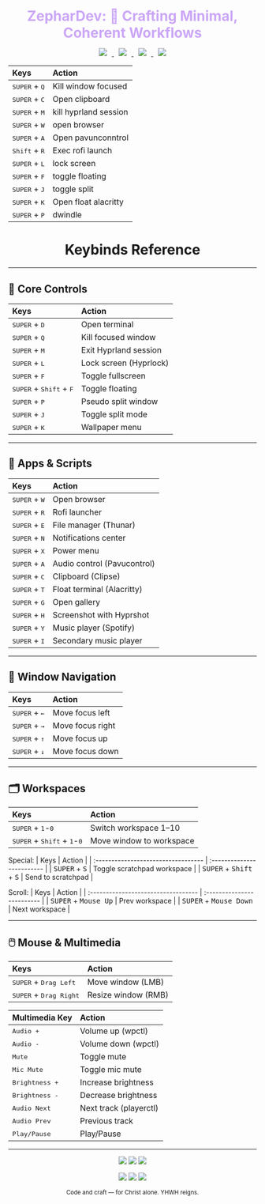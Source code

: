 <h1 align="center" style="color:#cba6f7; margin-bottom:0.2em;">
  ZepharDev: 🍁 Crafting Minimal, Coherent Workflows
</h1>

<p align="center">
  <a href="https://github.com/ZepharDev/hyprdots/stargazers">
    <img src="https://img.shields.io/github/stars/ZepharDev/hyprdots?color=cba6f7&style=for-the-badge&label=Stars&labelColor=1e1e2e&logo=starship&logoColor=white" style="margin: 0 10px;">
  </a>
  <a href="https://github.com/ZepharDev/hyprdots/network/members">
    <img src="https://img.shields.io/github/forks/ZepharDev/hyprdots?color=cba6f7&style=for-the-badge&label=Forks&labelColor=1e1e2e&logo=sourcetree&logoColor=white" style="margin: 0 10px;">
  </a>
  <a href="https://github.com/ZepharDev/hyprdots/commits">
    <img src="https://img.shields.io/github/commit-activity/y/ZepharDev/hyprdots?color=eba0ac&style=for-the-badge&label=Commits&labelColor=1e1e2e&logo=git&logoColor=white" style="margin: 0 10px;">
  </a>
  <a href="https://github.com/ZepharDev/hyprdots/commits">
    <img src="https://img.shields.io/github/last-commit/ZepharDev/hyprdots?color=f9e2af&style=for-the-badge&label=Last%20Commit&labelColor=1e1e2e&logo=clockify&logoColor=white" style="margin: 0 10px;">
  </a>
</p>

| Keys                                                 | Action                          |
| :--------------------------------------------------- | :------------------------------ |
| <kbd>SUPER</kbd> + <kbd>Q</kbd>                       | Kill window focused            |
| <kbd>SUPER</kbd> + <kbd>C</kbd>                       | Open clipboard           |
| <kbd>SUPER</kbd> + <kbd>M</kbd>                 | kill hyprland session           |
| <kbd>SUPER</kbd> + <kbd>W</kbd>                      | open browser                    |
| <kbd>SUPER</kbd> + <kbd>A</kbd>                      | Open pavunconntrol                    |
| <kbd>Shift</kbd> + <kbd>R</kbd>                    | Exec rofi launch              |
| <kbd>SUPER</kbd> + <kbd>L</kbd>                      | lock screen                     |
| <kbd>SUPER</kbd> + <kbd>F</kbd>                      | toggle floating              |
| <kbd>SUPER</kbd> + <kbd>J</kbd>                      | toggle split                     |
| <kbd>SUPER</kbd> + <kbd>K</kbd>                      |  Open float alacritty         |
| <kbd>SUPER</kbd> + <kbd>P</kbd>                      | dwindle                   |


<h1 align="center">Keybinds Reference</h1>

---

## 🔑 Core Controls

| Keys                                | Action                     |
| :---------------------------------- | :------------------------- |
| <kbd>SUPER</kbd> + <kbd>D</kbd>     | Open terminal              |
| <kbd>SUPER</kbd> + <kbd>Q</kbd>     | Kill focused window        |
| <kbd>SUPER</kbd> + <kbd>M</kbd>     | Exit Hyprland session      |
| <kbd>SUPER</kbd> + <kbd>L</kbd>     | Lock screen (Hyprlock)     |
| <kbd>SUPER</kbd> + <kbd>F</kbd>     | Toggle fullscreen          |
| <kbd>SUPER</kbd> + <kbd>Shift</kbd> + <kbd>F</kbd> | Toggle floating          |
| <kbd>SUPER</kbd> + <kbd>P</kbd>     | Pseudo split window        |
| <kbd>SUPER</kbd> + <kbd>J</kbd>     | Toggle split mode          |
| <kbd>SUPER</kbd> + <kbd>K</kbd>     | Wallpaper menu             |

---

## 📂 Apps & Scripts

| Keys                                | Action                     |
| :---------------------------------- | :------------------------- |
| <kbd>SUPER</kbd> + <kbd>W</kbd>     | Open browser               |
| <kbd>SUPER</kbd> + <kbd>R</kbd>     | Rofi launcher              |
| <kbd>SUPER</kbd> + <kbd>E</kbd>     | File manager (Thunar)      |
| <kbd>SUPER</kbd> + <kbd>N</kbd>     | Notifications center       |
| <kbd>SUPER</kbd> + <kbd>X</kbd>     | Power menu                 |
| <kbd>SUPER</kbd> + <kbd>A</kbd>     | Audio control (Pavucontrol)|
| <kbd>SUPER</kbd> + <kbd>C</kbd>     | Clipboard (Clipse)         |
| <kbd>SUPER</kbd> + <kbd>T</kbd>     | Float terminal (Alacritty) |
| <kbd>SUPER</kbd> + <kbd>G</kbd>     | Open gallery               |
| <kbd>SUPER</kbd> + <kbd>H</kbd>     | Screenshot with Hyprshot   |
| <kbd>SUPER</kbd> + <kbd>Y</kbd>     | Music player (Spotify)     |
| <kbd>SUPER</kbd> + <kbd>I</kbd>     | Secondary music player     |

---

## 📐 Window Navigation

| Keys                                | Action                     |
| :---------------------------------- | :------------------------- |
| <kbd>SUPER</kbd> + <kbd>←</kbd>     | Move focus left            |
| <kbd>SUPER</kbd> + <kbd>→</kbd>     | Move focus right           |
| <kbd>SUPER</kbd> + <kbd>↑</kbd>     | Move focus up              |
| <kbd>SUPER</kbd> + <kbd>↓</kbd>     | Move focus down            |

---

## 🗂️ Workspaces

| Keys                                | Action                     |
| :---------------------------------- | :------------------------- |
| <kbd>SUPER</kbd> + <kbd>1</kbd>-<kbd>0</kbd> | Switch workspace 1–10 |
| <kbd>SUPER</kbd> + <kbd>Shift</kbd> + <kbd>1</kbd>-<kbd>0</kbd> | Move window to workspace |

Special:
| Keys                                | Action                     |
| :---------------------------------- | :------------------------- |
| <kbd>SUPER</kbd> + <kbd>S</kbd>     | Toggle scratchpad workspace |
| <kbd>SUPER</kbd> + <kbd>Shift</kbd> + <kbd>S</kbd> | Send to scratchpad |

Scroll:
| Keys                                | Action                     |
| :---------------------------------- | :------------------------- |
| <kbd>SUPER</kbd> + <kbd>Mouse Up</kbd> | Prev workspace           |
| <kbd>SUPER</kbd> + <kbd>Mouse Down</kbd> | Next workspace          |

---

## 🖱️ Mouse & Multimedia

| Keys                                | Action                     |
| :---------------------------------- | :------------------------- |
| <kbd>SUPER</kbd> + <kbd>Drag Left</kbd> | Move window (LMB)        |
| <kbd>SUPER</kbd> + <kbd>Drag Right</kbd> | Resize window (RMB)      |

| Multimedia Key                      | Action                     |
| :---------------------------------- | :------------------------- |
| <kbd>Audio +</kbd>                  | Volume up (wpctl)          |
| <kbd>Audio -</kbd>                  | Volume down (wpctl)        |
| <kbd>Mute</kbd>                     | Toggle mute                |
| <kbd>Mic Mute</kbd>                 | Toggle mic mute            |
| <kbd>Brightness +</kbd>             | Increase brightness        |
| <kbd>Brightness -</kbd>             | Decrease brightness        |
| <kbd>Audio Next</kbd>               | Next track (playerctl)     |
| <kbd>Audio Prev</kbd>               | Previous track             |
| <kbd>Play/Pause</kbd>               | Play/Pause                 |

---


<div align="center">
  <p>
    <img src="https://img.shields.io/badge/Built_with-Hyprland-cba6f7?style=for-the-badge&logo=hyprland&logoColor=white&labelColor=1e1e2e" />
    <img src="https://img.shields.io/badge/Powered_by-Arch_Linux-f5c2e7?style=for-the-badge&logo=arch-linux&logoColor=white&labelColor=1e1e2e" />
    <img src="https://img.shields.io/badge/Crafted_by-ZepharDev-f9e2af?style=for-the-badge&logo=github&logoColor=white&labelColor=1e1e2e" />
  </p>

<div align="center">
  <p>
    <img src="https://img.shields.io/badge/✝%20Christ_First-eba0ac?style=for-the-badge&labelColor=1e1e2e&logoColor=white" />
    <img src="https://img.shields.io/badge/✟%20Soli_Deo_Gloria-cba6f7?style=for-the-badge&labelColor=1e1e2e&logoColor=white" />
    <img src="https://img.shields.io/badge/☧%20Faith-f5c2e7?style=for-the-badge&labelColor=1e1e2e&logoColor=white" />
  </p>
  <p>
    <sub>Code and craft — for Christ alone. YHWH reigns.</sub>
  </p>
</div>